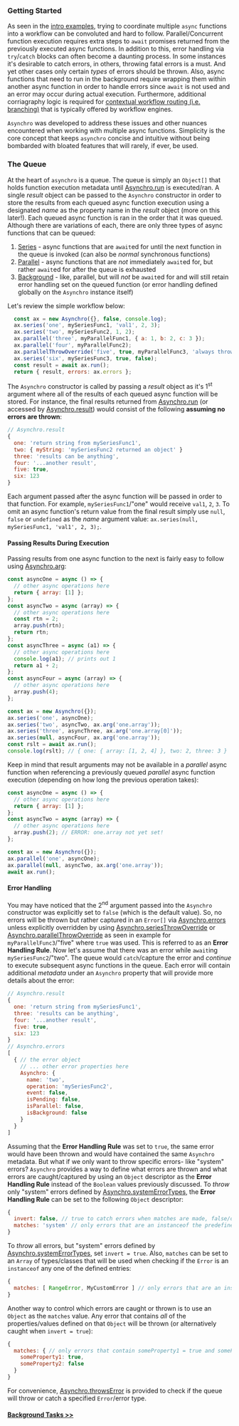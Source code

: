 ### Getting Started
As seen in the [intro examples](index.html), trying to coordinate multiple `async` functions into a workflow can be convoluted and hard to follow. Parallel/Concurrent function execution requires extra steps to `await` promises returned from the previously executed async functions. In addition to this, error handling via `try`/`catch` blocks can often become a daunting process. In some instances it's desirable to catch errors, in others, throwing fatal errors is a must. And yet other cases only certain _types_ of errors should be thrown. Also, async functions that need to run in the background require wrapping them within another async function in order to handle errors since `await` is not used and an error may occur during actual execution. Furthermore, additional corriagraphy logic is required for [contextual workflow routing (i.e. branching)](tutorial-4-branches.html) that is typically offered by workflow engines.

`Asynchro` was developed to address these issues and other nuances encountered when working with multiple async functions. Simplicity is the core concept that keeps `asynchro` concise and intuitive without being bombarded with bloated features that will rarely, if ever, be used.

### The Queue
At the heart of `asynchro` is a queue. The queue is simply an `Object[]` that holds function execution metadata until [Asynchro.run](Asynchro.html#run) is executed/ran. A single _result_ object can be passed to the `Asynchro` constructor in order to store the results from each queued async function execution using a designated _name_ as the property name in the _result_ object (more on this later!). Each queued async function is ran in the order that it was queued. Although there are variations of each, there are only three types of async functions that can be queued:

1. [Series](Asynchro.html#series) - async functions that are `await`ed for until the next function in the queue is invoked (can also be _normal_ synchronous functions)
2. [Parallel](Asynchro.html#parallel) - async functions that are _not_ immediately `await`ed for, but rather `await`ed for after the queue is exhausted
3. [Background](Asynchro.html#background) - like, parallel, but will _not_ be `await`ed for and will still retain error handling set on the queued function (or error handling defined globally on the `Asynchro` instance itself)

Let's review the simple workflow below:
```js
  const ax = new Asynchro({}, false, console.log);
  ax.series('one', mySeriesFunc1, 'val1', 2, 3);
  ax.series('two', mySeriesFunc2, 1, 2);
  ax.parallel('three', myParallelFunc1, { a: 1, b: 2, c: 3 });
  ax.parallel('four', myParallelFunc2);
  ax.parallelThrowOverride('five', true, myParallelFunc3, 'always throw errors');
  ax.series('six', mySeriesFunc3, true, false);
  const result = await ax.run();
  return { result, errors: ax.errors };
```
The `Asynchro` constructor is called by passing a _result_ object as it's 1<sup>st</sup> argument where all of the results of each queued async function will be stored. For instance, the final results returned from [Asynchro.run](Asynchro.html#run) (or accessed by [Asynchro.result](Asynchro.html#result)) would consist of the following __assuming no errors are thrown__:
```js
// Asynchro.result
{
  one: 'return string from mySeriesFunc1',
  two: { myString: 'mySeriesFunc2 returned an object' }
  three: 'results can be anything',
  four: '...another result',
  five: true,
  six: 123
}
```
Each argument passed after the async function will be passed in order to that function. For example, `mySeriesFunc1`/"one" would receive `val1`, `2`, `3`.
To omit an async function's return value from the final result simply use `null`, `false` or `undefined` as the _name_ argument value: `ax.series(null, mySeriesFunc1, 'val1', 2, 3);`.

#### Passing Results During Execution
Passing results from one async function to the next is fairly easy to follow using [Asynchro.arg](Asynchro.html#arg):
```js
const asyncOne = async () => {
  // other async operations here
  return { array: [1] };
};
const asyncTwo = async (array) => {
  // other async operations here
  const rtn = 2;
  array.push(rtn);
  return rtn;
};
const asyncThree = async (a1) => {
  // other async operations here
  console.log(a1); // prints out 1
  return a1 + 2;
};
const asyncFour = async (array) => {
  // other async operations here
  array.push(4);
};

const ax = new Asynchro({});
ax.series('one', asyncOne);
ax.series('two', asyncTwo, ax.arg('one.array'));
ax.series('three', asyncThree, ax.arg('one.array[0]'));
ax.series(null, asyncFour, ax.arg('one.array'));
const rslt = await ax.run();
console.log(rslt); // { one: { array: [1, 2, 4] }, two: 2, three: 3 }
```
Keep in mind that result arguments may not be available in a _parallel_ async function when referencing a previously queued _parallel_ async function execution (depending on how long the previous operation takes):
```js
const asyncOne = async () => {
  // other async operations here
  return { array: [1] };
};
const asyncTwo = async (array) => {
  // other async operations here
  array.push(2); // ERROR: one.array not yet set!
};

const ax = new Asynchro({});
ax.parallel('one', asyncOne);
ax.parallel(null, asyncTwo, ax.arg('one.array'));
await ax.run();
```

#### Error Handling
You may have noticed that the 2<sup>nd</sup> argument passed into the `Asynchro` constructor was explicitly set to `false` (which is the default value). So, no errors will be thrown but rather captured in an `Error[]` via [Asynchro.errors](Asynchro.html#errors) unless explicitly overridden by using [Asynchro.seriesThrowOverride](Asynchro.html#seriesThrowOverride) or [Asynchro.parallelThrowOverride](Asynchro.html#parallelThrowOverride) as seen in example for `myParallelFunc3`/"five" where `true` was used. This is referred to as an __Error Handling Rule__. Now let's assume that there was an error while `await`ing `mySeriesFunc2`/"two". The queue would `catch`/capture the error and _continue_ to execute subsequent async functions in the queue. Each error will contain additional _metadata_ under an `Asynchro` property that will provide more details about the error:
```js
// Asynchro.result
{
  one: 'return string from mySeriesFunc1',
  three: 'results can be anything',
  four: '...another result',
  five: true,
  six: 123
}
// Asynchro.errors
[
  { // the error object
    // ... other error properties here
    Asynchro: {
      name: 'two',
      operation: 'mySeriesFunc2',
      event: false,
      isPending: false,
      isParallel: false,
      isBackground: false
    }
  }
]
```
Assuming that the __Error Handling Rule__ was set to `true`, the same error would have been thrown and would have contained the same `Asynchro` metadata. But what if we only want to throw specific errors- like "system" errors? `Asynchro` provides a way to define what errors are thrown and what errors are caught/captured by using an `Object` descriptor as the __Error Handling Rule__ instead of the `Boolean` values previously discussed.
To _throw_ only "system" errors defined by [Asynchro.systemErrorTypes](Asynchro.html#systemErrorTypes), the __Error Handling Rule__ can be set to the following `Object` descriptor:
```js
{
  invert: false, // true to catch errors when matches are made, false/omit to throw errors when matches are made
  matches: 'system' // only errors that are an instanceof the predefined "system" error classes will be thrown 
}
```
To _throw_ all errors, but "system" errors defined by [Asynchro.systemErrorTypes](Asynchro.html#systemErrorTypes), set `invert = true`. Also, `matches` can be set to an `Array` of types/classes that will be used when checking if the `Error` is an `instanceof` any one of the defined entries:
```js
{
  matches: [ RangeError, MyCustomError ] // only errors that are an instanceof RangeError or MyCustomError will be thrown 
}
```
Another way to control which errors are caught or thrown is to use an `Object` as the `matches` value. Any error that contains _all_ of the properties/values defined on that `Object` will be thrown (or alternatively caught when `invert = true`):
```js
{
  matches: { // only errors that contain someProperty1 = true and someProperty2 = false will be thrown
    someProperty1: true,
    someProperty2: false
  } 
}
```
For convenience, [Asynchro.throwsError](Asynchro.html#throwsError) is provided to check if the queue will throw or catch a specified `Error`/error type.

#### [Background Tasks >>](tutorial-2-background.html)